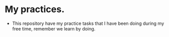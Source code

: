 # My practices.

* This repository have my practice tasks that I have been doing during my free time, remember we learn by doing.
